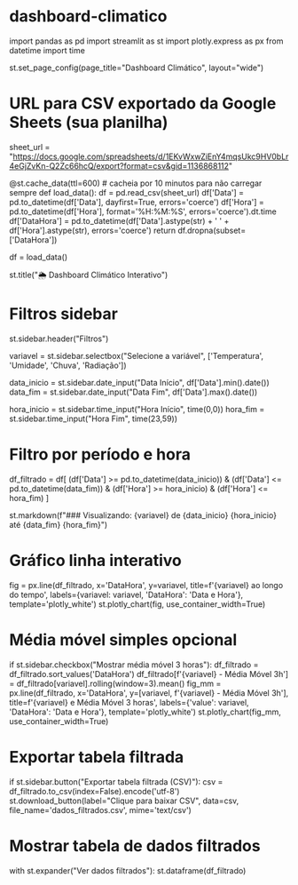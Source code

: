 # dashboard-climatico
import pandas as pd
import streamlit as st
import plotly.express as px
from datetime import time

st.set_page_config(page_title="Dashboard Climático", layout="wide")

# URL para CSV exportado da Google Sheets (sua planilha)
sheet_url = "https://docs.google.com/spreadsheets/d/1EKvWxwZiEnY4mqsUkc9HV0bLr4eGjZvKn-Q2Zc66hcQ/export?format=csv&gid=1136868112"

@st.cache_data(ttl=600)  # cacheia por 10 minutos para não carregar sempre
def load_data():
    df = pd.read_csv(sheet_url)
    df['Data'] = pd.to_datetime(df['Data'], dayfirst=True, errors='coerce')
    df['Hora'] = pd.to_datetime(df['Hora'], format='%H:%M:%S', errors='coerce').dt.time
    df['DataHora'] = pd.to_datetime(df['Data'].astype(str) + ' ' + df['Hora'].astype(str), errors='coerce')
    return df.dropna(subset=['DataHora'])

df = load_data()

st.title("🌦️ Dashboard Climático Interativo")

# Filtros sidebar
st.sidebar.header("Filtros")

variavel = st.sidebar.selectbox("Selecione a variável", ['Temperatura', 'Umidade', 'Chuva', 'Radiação'])

data_inicio = st.sidebar.date_input("Data Início", df['Data'].min().date())
data_fim = st.sidebar.date_input("Data Fim", df['Data'].max().date())

hora_inicio = st.sidebar.time_input("Hora Início", time(0,0))
hora_fim = st.sidebar.time_input("Hora Fim", time(23,59))

# Filtro por período e hora
df_filtrado = df[
    (df['Data'] >= pd.to_datetime(data_inicio)) &
    (df['Data'] <= pd.to_datetime(data_fim)) &
    (df['Hora'] >= hora_inicio) &
    (df['Hora'] <= hora_fim)
]

st.markdown(f"### Visualizando: {variavel} de {data_inicio} {hora_inicio} até {data_fim} {hora_fim}")

# Gráfico linha interativo
fig = px.line(df_filtrado, x='DataHora', y=variavel,
              title=f'{variavel} ao longo do tempo',
              labels={variavel: variavel, 'DataHora': 'Data e Hora'},
              template='plotly_white')
st.plotly_chart(fig, use_container_width=True)

# Média móvel simples opcional
if st.sidebar.checkbox("Mostrar média móvel 3 horas"):
    df_filtrado = df_filtrado.sort_values('DataHora')
    df_filtrado[f'{variavel} - Média Móvel 3h'] = df_filtrado[variavel].rolling(window=3).mean()
    fig_mm = px.line(df_filtrado, x='DataHora', y=[variavel, f'{variavel} - Média Móvel 3h'],
                     title=f'{variavel} e Média Móvel 3 horas',
                     labels={'value': variavel, 'DataHora': 'Data e Hora'},
                     template='plotly_white')
    st.plotly_chart(fig_mm, use_container_width=True)

# Exportar tabela filtrada
if st.sidebar.button("Exportar tabela filtrada (CSV)"):
    csv = df_filtrado.to_csv(index=False).encode('utf-8')
    st.download_button(label="Clique para baixar CSV", data=csv, file_name='dados_filtrados.csv', mime='text/csv')

# Mostrar tabela de dados filtrados
with st.expander("Ver dados filtrados"):
    st.dataframe(df_filtrado)

